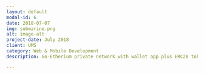 ```yaml
---
layout: default
modal-id: 6
date: 2018-07-07
img: submarine.png
alt: image-alt
project-date: July 2018
client: UMS
category: Web & Mobile Development
description: Go-Etherium private network with wallet app plus ERC20 token.

---
```

